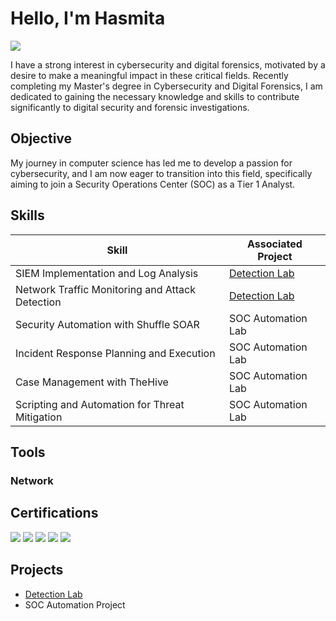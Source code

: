 
# Hello, I'm Hasmita
<a href="https://linkedin.com/HasmitaUmrigar"><img src="https://img.shields.io/badge/-LinkedIn-0072b1?&style=for-the-badge&logo=linkedin&logoColor=white" /></a>

I have a strong interest in cybersecurity and digital forensics, motivated by a desire to make a meaningful impact in these critical fields. Recently completing my Master's degree in Cybersecurity and Digital Forensics, I am dedicated to gaining the necessary knowledge and skills to contribute significantly to digital security and forensic investigations.

## Objective

My journey in computer science has led me to develop a passion for cybersecurity, and I am now eager to transition into this field, specifically aiming to join a Security Operations Center (SOC) as a Tier 1 Analyst.

## Skills

| Skill                                         | Associated Project         |
|-----------------------------------------------|----------------------------|
| SIEM Implementation and Log Analysis          | <a href="https://github.com/hasmitaumrigar/Detection_/tree/main">Detection Lab</a>|
| Network Traffic Monitoring and Attack Detection | <a href="https://google.com">Detection Lab</a>|
| Security Automation with Shuffle SOAR         | SOC Automation Lab|
| Incident Response Planning and Execution      | SOC Automation Lab|
| Case Management with TheHive                  | SOC Automation Lab|
| Scripting and Automation for Threat Mitigation | SOC Automation Lab|

## Tools

### Network


## Certifications

<div>
<img src="https://img.shields.io/badge/-Forage-2EA44F?style=for-the-badge&logoColor=white" />
<img src="https://img.shields.io/badge/-LinkedIn%20Learning-blue?style=for-the-badge&logo=linkedin&logoColor=white" />
<img src="https://img.shields.io/badge/-ARCx-4D4D4D?&style=for-the-badge&logo=ARCx&logoColor=white" />
<img src="https://img.shields.io/badge/-Amazon%20AWS-232F3E?style=for-the-badge&logo=amazonaws&logoColor=white" />
<img src="https://img.shields.io/badge/-Coursera-0056D2?style=for-the-badge&logo=coursera&logoColor=white" />
</div>

## Projects

- <a href="https://github.com/hasmitaumrigar/Detection_/tree/main">Detection Lab</a>
- SOC Automation Project
